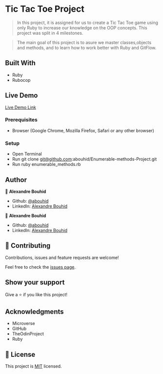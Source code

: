 # Tic Tac Toe Project

> In this project, it is assigned for us to create a Tic Tac Toe game using only Ruby to increase our knowledge on the OOP concepts. This project was split in 4 milestones.

> The main goal of this project is to asure we master classes,objects and methods, and to learn how to work better with Ruby and GitFlow.

## Built With

- Ruby
- Rubocop


## Live Demo

[Live Demo Link]()



### Prerequisites

- Browser (Google Chrome, Mozilla Firefox, Safari or any other browser)

### Setup
- Open Terminal
- Run git clone git@github.com:abouhid/Enumerable-methods-Project.git
- Run ruby enumerable_methods.rb

## Author

👤 **Alexandre Bouhid**

- Github: [@abouhid](https://github.com/abouhid)
- LinkedIn: [Alexandre Bouhid](https://www.linkedin.com/in/alexandrebouhid/)


👤 **Alexandre Bouhid**

- Github: [@abouhid](https://github.com/abouhid)
- LinkedIn: [Alexandre Bouhid](https://www.linkedin.com/in/alexandrebouhid/)

## 🤝 Contributing

Contributions, issues and feature requests are welcome!

Feel free to check the [issues page](https://github.com/abouhid/Enumerable-methods/issues).

## Show your support

Give a ⭐️ if you like this project!

## Acknowledgments

- Microverse
- GitHub
- TheOdinProject
- Ruby

## 📝 License

This project is [MIT](lic.url) licensed.

